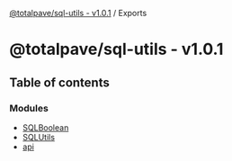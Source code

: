 [@totalpave/sql-utils - v1.0.1](README.md) / Exports

# @totalpave/sql-utils - v1.0.1

## Table of contents

### Modules

- [SQLBoolean](modules/SQLBoolean.md)
- [SQLUtils](modules/SQLUtils.md)
- [api](modules/api.md)
